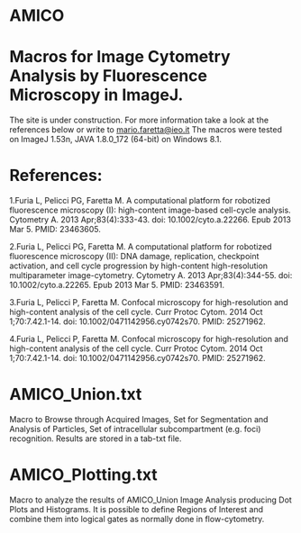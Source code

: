 # AMICO
# Macros for Image Cytometry Analysis by Fluorescence Microscopy in ImageJ. 
The site is under construction. For more information take a look at the references below or write to mario.faretta@ieo.it
The macros were tested on ImageJ 1.53n, JAVA 1.8.0_172 (64-bit) on Windows 8.1.

# References:

1.Furia L, Pelicci PG, Faretta M. A computational platform for robotized fluorescence microscopy (I): high-content image-based cell-cycle analysis. Cytometry A. 2013 Apr;83(4):333-43. doi: 10.1002/cyto.a.22266. Epub 2013 Mar 5. PMID: 23463605.

2.Furia L, Pelicci PG, Faretta M. A computational platform for robotized fluorescence microscopy (II): DNA damage, replication, checkpoint activation, and cell cycle progression by high-content high-resolution multiparameter image-cytometry. Cytometry A. 2013 Apr;83(4):344-55. doi: 10.1002/cyto.a.22265. Epub 2013 Mar 5. PMID: 23463591.

3.Furia L, Pelicci P, Faretta M. Confocal microscopy for high-resolution and high-content analysis of the cell cycle. Curr Protoc Cytom. 2014 Oct 1;70:7.42.1-14. doi: 10.1002/0471142956.cy0742s70. PMID: 25271962.

4.Furia L, Pelicci P, Faretta M. Confocal microscopy for high-resolution and high-content analysis of the cell cycle. Curr Protoc Cytom. 2014 Oct 1;70:7.42.1-14. doi: 10.1002/0471142956.cy0742s70. PMID: 25271962.

# AMICO_Union.txt
Macro to Browse through Acquired Images, Set for Segmentation and Analysis of Particles, Set of intracellular subcompartment (e.g. foci) recognition. Results are stored in a tab-txt file.
# AMICO_Plotting.txt
Macro to analyze the results of AMICO_Union Image Analysis producing Dot Plots and Histograms. It is possible to define Regions of Interest and combine them into logical gates as normally done in flow-cytometry.
